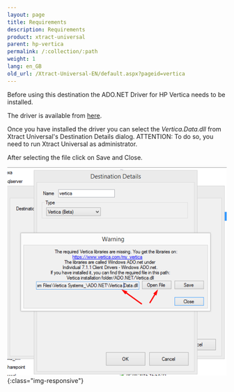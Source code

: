 ```yaml
---
layout: page
title: Requirements
description: Requirements
product: xtract-universal
parent: hp-vertica
permalink: /:collection/:path
weight: 1
lang: en_GB
old_url: /Xtract-Universal-EN/default.aspx?pageid=vertica
---
```


Before using this destination the ADO.NET Driver for HP Vertica needs to be installed.

The driver is available from [here](https://www.vertica.com/client-drivers/).

Once you have installed the driver you can select the *Vertica.Data.dll* from Xtract Universal's Destination Details dialog.
ATTENTION: To do so, you need to run Xtract Universal as administrator.

After selecting the file click on Save and Close. 

![XU_Vertica_driver](/img/content/XU_Vertica_driver.png){:class="img-responsive"}